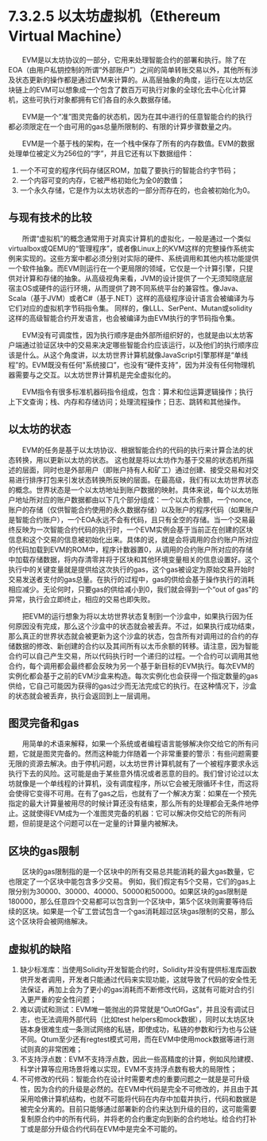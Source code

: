 # 7.3.2.5 以太坊虚拟机（Ethereum Virtual Machine）
&emsp;&emsp;EVM是以太坊协议的一部分，它用来处理智能合约的部署和执行。除了在EOA（由用户私钥控制的所谓“外部账户”）之间的简单转账交易以外，其他所有涉及状态更新的操作都是通过EVM来计算的。从高层抽象的角度，运行在以太坊区块链上的EVM可以想象成一个包含了数百万可执行对象的全球化去中心化计算机，这些可执行对象都拥有它们各自的永久数据存储。

&emsp;&emsp;EVM是一个“准”图灵完备的状态机，因为在其中进行的任意智能合约的执行都必须限定在一个由可用的gas总量所限制的、有限的计算步骤数量之内。

&emsp;&emsp;EVM是一个基于栈的架构，在一个栈中保存了所有的内存数值。EVM的数据处理单位被定义为256位的“字”，并且它还有以下数据组件：
1. 一个不可变的程序代码存储区ROM，加载了要执行的智能合约字节码；
2. 一个内容可变的内存，它被严格初始化为全0的数值；
3. 一个永久存储，它是作为以太坊状态的一部分而存在的，也会被初始化为0。

## 与现有技术的比较
&emsp;&emsp;所谓“虚拟机”的概念通常用于对真实计算机的虚拟化，一般是通过一个类似virtualbox或QEMU的“管理程序”，或者像Linux上的KVM这样的完整操作系统实例来实现的。这些方案中都必须分别对实际的硬件、系统调用和其他内核功能提供一个软件抽象。而EVM则运行在一个更局限的领域，它仅是一个计算引擎，只提供对计算和存储的抽象。从高级视角来看，JVM的设计提供了一个无须知晓底层宿主OS或硬件的运行环境，从而提供了跨不同系统平台的兼容性。像Java、Scala（基于JVM）或者C#（基于.NET）这样的高级程序设计语言会被编译为与它们对应的虚拟机字节码指令集。 同样的，像LLL、SerPent、Mutan或solidity这样的高级智能合约开发语言，也会被编译为由EVM执行的字节码指令集。

&emsp;&emsp;EVM没有可调度性，因为执行顺序是由外部所组织好的，也就是由以太坊客户端通过验证区块中的交易来决定哪些智能合约应该运行，以及他们的执行顺序应该是什么。从这个角度讲，以太坊世界计算机就像JavaScript引擎那样是“单线程”的。EVM既没有任何"系统接口”，也没有“硬件支持”，因为并没有任何物理机器需要与之交互。以太坊世界计算机是完全虚拟化的。

&emsp;&emsp;EVM指令有很多标准机器码指令组成，包含：算术和位运算逻辑操作；执行上下文查询；栈、内存和存储访问；处理流程操作；日志、跳转和其他操作。

## 以太坊的状态
&emsp;&emsp;EVM的任务是基于以太坊协议、根据智能合约的代码的执行来计算合法的状态转换，用以更新以太坊的状态。 这也就是将以太坊作为基于交易的状态机所描述的层面，同时也是外部用户（即账户持有人和矿工）通过创建、接受交易和对交易进行排序打包来引发状态转换所反映的层面。在最高级，我们有以太坊世界状态的概念。世界状态是一个以太坊地址到账户数据的映射。具体来说，每个以太坊账户地址所对应的账户数据都由以下几个部分组成：一个以太币余额，一个nonce, 账户的存储（仅供智能合约使用的永久数据存储）以及账户的程序代码（如果账户是智能合约账户），一个EOA永远不会有代码，且只有全空的存储。当一个交易最终反映为一次智能合约代码的执行时，一个EVM实例会基于当前正在创建的区块信息和这个交易的信息被初始化出来。具体的说，就是会将调用的合约账户所对应的代码加载到EVM的ROM中，程序计数器置0，从调用的合约账户所对应的存储中加载存储数据，将内存清零并将于区块和其他环境变量相关的信息设置好。这个执行中的关键变量就是提供给这次执行的gas，这个gas被设定为原始交易开始时交易发送者支付的gas总量。在执行的过程中，gas的供给会基于操作执行的消耗相应减少。无论何时，只要gas的供给减小到0，我们就会得到一个“out of gas”的异常，执行会立即终止，相应的交易也即失败。

&emsp;&emsp;把EVM的运行想象为将以太坊世界状态复制到一个沙盒中，如果执行因为任何原因没有完成，那么这个沙盒中的状态就会被丢弃。不过，如果执行成功结束，那么真正的世界状态就会被更新为这个沙盒的状态，包含所有对调用过的合约的存储数据的修改、新创建的合约以及其间所有以太币余额的转移。请注意，因为智能合约可以自己产生交易，所以代码执行时一个递归的过程。一个合约可以调用其他合约，每个调用都会最终都会反映为另一个基于新目标的EVM执行。每次EVM的实例化都会基于之前的EVM沙盒来构造。每次实例化也会获得一个指定数量的gas供给，它自己可能因为获得的gas过少而无法完成它的执行。在这种情况下，沙盒的状态就会被丢弃，执行会返回到上一层调用。

## 图灵完备和gas
&emsp;&emsp;用简单的术语来解释，如果一个系统或者编程语言能够解决你交给它的所有问题，它就是图灵完备的。然而这种能力伴随着一个非常重要的警示：有些问题需要无限的资源去解决。由于停机问题，以太坊世界计算机就有了一个被程序要求永远执行下去的风险。这可能是由于某些意外情况或者恶意的目的。我们曾讨论过以太坊就像是一个单线程的计算机，没有调度程序，所以它会被无限循环卡住，而这将会使得它变得不可用。在有了gas之后，也就有了一个解决方案：如果在一个预先指定的最大计算量被用尽的时候计算还没有结束，那么所有的处理都会无条件地停止。这就使得EVM成为一个准图灵完备的机器：它可以解决你交给它的所有问题，但前提是这个问题可以在一定量的计算量内被解决。

## 区块的gas限制
&emsp;&emsp;区块的gas限制指的是一个区块中的所有交易总共能消耗的最大gas数量，它也限定了一个区块中能包含多少交易。
例如，我们假定有5个交易，它们的gas上限分别为30000、30000、40000、50000和50000。如果区块的gas限制是180000，那么任意四个交易都可以包含到一个区块中，第5个区块则需要等待后续的区块。如果是一个矿工尝试包含一个gas消耗超过区块gas限制的交易，那么这个区块将会被网络解决。

## 虚拟机的缺陷
1. 缺少标准库：当使用Solidity开发智能合约时，Solidity并没有提供标准库函数供开发者调用，开发者只能通过代码来实现功能，这就导致了代码的安全性无法保证，再加上会为了更小的gas消耗而不断修改代码，这就有可能对合约引入更严重的安全性问题；
2. 难以调试和测试：EVM唯一能抛出的异常就是“OutOfGas”，并且没有调试日志，也无法调用外部代码（比如test helpers和mock数据），同时以太坊区块链本身很难生成一条测试网络的私链，即使成功，私链的参数和行为也与公链不同。Qtum至少还有regtest模式可用，而在EVM中使用mock数据等进行测试则真的非常困难；
3. 不支持浮点数：EVM不支持浮点数，因此一些高精度的计算，例如风险建模、科学计算等应用场景将难以实现，EVM不支持浮点数有极大的局限性；
4. 不可修改的代码：智能合约在设计时需要考虑的重要问题之一就是是可升级性，因为合约的升级是必然的。在EVM中代码是完全不可修改的，并且由于其采用哈佛计算机结构，也就不可能将代码在内存中加载并执行，代码和数据是被完全分离的。目前只能够通过部署新的合约来达到升级的目的，这可能需要复制原合约中的所有代码，并将老的合约重定向到新的合约地址。给合约打补丁或是部分升级合约代码在EVM中是完全不可能的。
